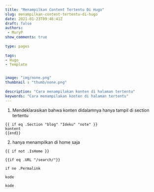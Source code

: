 ```yaml
---
title: "Menampilkan Content Tertentu Di Hugo"
slug: menampilkan-content-tertentu-di-hugo
date: 2021-01-23T09:46:41Z
draft: false 
authors:
 - MuryP
show_comments: true 
 
type: pages 
 
tags: 
- Hugo
- Template


image: "img/none.png" 
thumbnail : "thumb/none.png" 
 
description: "Cara menampilakan konten di halaman tertentu" 
keywords: "Cara menampilakan konten di halaman tertentu" 
--- 
```


1. Mendeklarasikan bahwa konten didalamnya hanya tampil di section tertentu
```
{{ if eq .Section "blog" "Ideku" "note" }}
kontent
{{end}}
```
2. hanya menampilkan di home saja
```
{{ if not .IsHome }}
```
```
{{if eq .URL "/search/"}}
```
```
if ne .Permalink
```
```
kode
```
```
kode
```